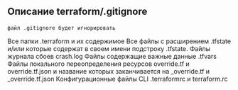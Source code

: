 ## Описание terraform/.gitignore

    файл .gitignore будет игнорировать

 Все папки .terraform и их содержимое
 Все файлы с расширением .tfstate и/или которые содержат в своем имени подстроку .tfstate.
 Файлы журнала сбоев crash.log
 Файлы содержащие важные данные .tfvars
 Файлы локального переопределения ресурсов override.tf и override.tf.json и название которых заканчивается на _override.tf и _override.tf.json
 Конфигурационные файлы CLI .terraformrc и terraform.rc
